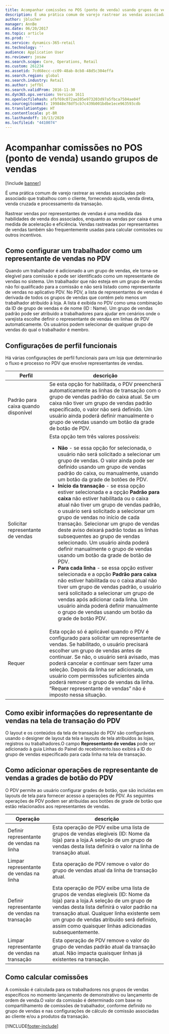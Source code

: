 ```yaml
---
title: Acompanhar comissões no POS (ponto de venda) usando grupos de vendas
description: É uma prática comum de varejo rastrear as vendas associadas pelo associado que trabalhou com o cliente, fornecendo ajuda, venda direta, venda cruzada e processamento da transação.
author: jblucher
manager: AnnBe
ms.date: 06/20/2017
ms.topic: article
ms.prod: ''
ms.service: dynamics-365-retail
ms.technology: ''
audience: Application User
ms.reviewer: josaw
ms.search.scope: Core, Operations, Retail
ms.custom: 261234
ms.assetid: 7cd68ecc-cc09-48ab-8cb8-48d5c304effa
ms.search.region: global
ms.search.industry: Retail
ms.author: jeffbl
ms.search.validFrom: 2016-11-30
ms.dyn365.ops.version: Version 1611
ms.openlocfilehash: afbf69c072ae205e973203d97a5fbca7504ae04f
ms.sourcegitcommit: 199848e78df5cb7c439b001bdbe1ece963593cdb
ms.translationtype: HT
ms.contentlocale: pt-BR
ms.lasthandoff: 10/13/2020
ms.locfileid: "4410074"
---
```

# <a name="track-commissions-in-the-point-of-sale-pos-by-using-sales-groups"></a>Acompanhar comissões no POS (ponto de venda) usando grupos de vendas

[!include [banner](includes/banner.md)]

É uma prática comum de varejo rastrear as vendas associadas pelo associado que trabalhou com o cliente, fornecendo ajuda, venda direta, venda cruzada e processamento da transação.

Rastrear vendas por representantes de vendas é uma medida das habilidades de venda dos associados, enquanto as vendas por caixa é uma medida de aceleração e eficiência. Vendas rastreadas por representantes de vendas também são frequentemente usadas para calcular comissões ou outros incentivos.

## <a name="configuring-a-worker-to-be-a-sales-representative-in-pos"></a>Como configurar um trabalhador como um representante de vendas no PDV

Quando um trabalhador é adicionado a um grupo de vendas, ele torna-se elegível para comissão e pode ser identificado como um representante de vendas no sistema. Um trabalhador que não esteja em um grupo de vendas não foi qualificado para a comissão e não será listado como representante de vendas no aplicativo PDV. No PDV, a lista de representantes de vendas é derivada de todos os grupos de vendas que contêm pelo menos um trabalhador atribuído à loja. A lista é exibida no PDV como uma combinação da ID de grupo de vendas e de nome (ID : Name). Um grupo de vendas padrão pode ser atribuído a trabalhadores para ajudar em cenários onde o varejista escolhe definir o representante de vendas em linhas de PDV automaticamente. Os usuários podem selecionar de qualquer grupo de vendas do qual o trabalhador é membro.

## <a name="functionality-profile-settings"></a>Configurações de perfil funcionais

Há várias configurações de perfil funcionais para um loja que determinarão o fluxo e processo no PDV que envolve representantes de vendas.

<table>
<thead>
<tr>
<th>Perfil</th>
<th>descrição</th>
</tr>
</thead>
<tbody>
<tr>
<td>Padrão para caixa quando disponível</td>
<td>Se esta opção for habilitada, o PDV preencherá automaticamente as linhas de transação com o grupo de vendas padrão do caixa atual. Se um caixa não tiver um grupo de vendas padrão especificado, o valor não será definido. Um usuário ainda poderá definir manualmente o grupo de vendas usando um botão da grade de botão de PDV.</td>
</tr>
<tr>
<td>Solicitar representante de vendas</td>
<td>Esta opção tem três valores possíveis:
<ul>
<li><strong>Não</strong> - se essa opção for selecionada, o usuário não será solicitado a selecionar um grupo de vendas. O valor ainda pode ser definido usando um grupo de vendas padrão do caixa, ou manualmente, usando um botão da grade de botões de PDV.</li>
<li><strong>Início da transação</strong> - se essa opção estiver selecionada e a opção <strong>Padrão para caixa</strong> não estiver habilitada ou o caixa atual não tiver um grupo de vendas padrão, o usuário será solicitado a selecionar um grupo de vendas no início de cada transação. Selecionar um grupo de vendas deste aviso deixará padrão todas as linhas subsequentes ao grupo de vendas selecionado. Um usuário ainda poderá definir manualmente o grupo de vendas usando um botão da grade de botão de PDV.</li>
<li><strong>Para cada linha</strong> - se essa opção estiver selecionada e a opção <strong>Padrão para caixa</strong> não estiver habilitada ou o caixa atual não tiver um grupo de vendas padrão, o usuário será solicitado a selecionar um grupo de vendas após adicionar cada linha. Um usuário ainda poderá definir manualmente o grupo de vendas usando um botão da grade de botão PDV.</li>
</ul>
</td>
</tr>
<tr>
<td>Requer</td>
<td>Esta opção só é aplicável quando o PDV é configurado para solicitar um representante de vendas. Se habilitado, o usuário precisará escolher um grupo de vendas antes de continuar. Se não, o usuário será avisado, mas poderá cancelar e continuar sem fazer uma seleção. Depois da linha ser adicionada, um usuário com permissões suficientes ainda poderá remover o grupo de vendas da linha. “Requer representante de vendas” não é imposto nessa situação.</td>
</tr>
</tbody>
</table>

## <a name="displaying-the-sales-representative-information-on-the-pos-transactions-screen"></a>Como exibir informações do representante de vendas na tela de transação do PDV

O layout e os conteúdos da tela de transação do PDV são configuráveis usando o designer de layout da tela e layouts de tela atribuídos às lojas, registros ou trabalhadores.O campo **Representante de vendas** pode ser adicionado à guia Linhas do Painel do recebimento.Isso exibirá a ID do grupo de vendas especificado para cada linha na tela de transação.

## <a name="adding-sales-representative-operations-to-pos-button-grids"></a>Como adicionar operações de representante de vendas a grades de botão do PDV

O PDV permite ao usuário configurar grades de botão, que são incluídas em layouts de tela para fornecer acesso a operações de PDV. As seguintes operações de PDV podem ser atribuídas aos botões de grade de botão que estão relacionados aos representantes de vendas.

| Operação                                 | descrição |
|-------------------------------------------|-------------|
| Definir representante de vendas na linha          | Esta operação de PDV exibe uma lista de grupos de vendas elegíveis (ID: Nome da loja) para a loja.A seleção de um grupo de vendas desta lista definirá o valor na linha de transação atual. |
| Limpar representante de vendas na linha        | Esta operação de PDV remove o valor do grupo de vendas atual da linha de transação atual. |
| Definir representante de vendas na transação   | Esta operação de PDV exibe uma lista de grupos de vendas elegíveis (ID: Nome da loja) para a loja.A seleção de um grupo de vendas desta lista definirá o valor padrão na transação atual. Qualquer linha existente sem um grupo de vendas atribuído será definido, assim como quaisquer linhas adicionadas subsequentemente. |
| Limpar representante de vendas na transação | Esta operação de PDV remove o valor do grupo de vendas padrão atual da transação atual. Não impacta quaisquer linhas já existentes na transação. |

## <a name="calculating-commissions"></a>Como calcular comissões

A comissão é calculada para os trabalhadores nos grupos de vendas específicos no momento lançamento de demonstrativo ou lançamento de ordem de venda.O valor da comissão é determinado com base no compartilhamento de comissões de trabalhador, conforme definido no grupo de vendas e nas configurações de cálculo de comissão associadas ao cliente e/ou a produtos da transação.


[!INCLUDE[footer-include](../includes/footer-banner.md)]